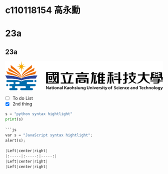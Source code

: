 # c110118154 高永勳
# 23a
## 23a
![NKUST](nkust.png "高科大")
- [ ] To do List
- [x] 2nd thing
```python
s = "python syntax hightlight"
print(s)

```js
var s = "JavaScript syntax hightlight";
alert(s);

|Left|center|right|
|:-----|:-----:|-----:|
|Left|center|right|
|Left|center|right|
